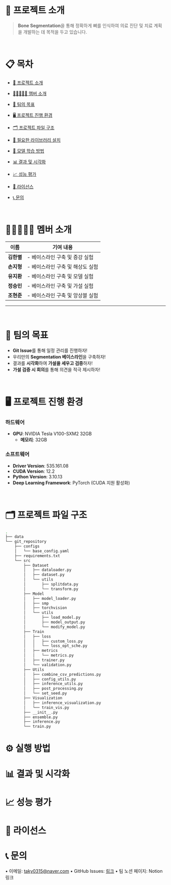 # 🚀 프로젝트 소개
> **Bone Segmentation**을 통해 정확하게 뼈를 인식하여 의료 진단 및 치료 계획을 개발하는 데 목적을 두고 있습니다.

<br>

# 📋 목차
- [🚀 프로젝트 소개](#-프로젝트-소개)

- [💁🏼‍♂️💁‍♀️ 멤버 소개](#-멤버-소개)
- [🎯 팀의 목표](#-팀의-목표)
- [🖥️ 프로젝트 진행 환경](#️-프로젝트-진행-환경)
- [🗂️ 프로젝트 파일 구조](#️-프로젝트-파일-구조)
- [🧰 필요한 라이브러리 설치](#-필요한-라이브러리-설치)
- [🚀 모델 학습 방법](#-모델-학습-방법)
- [📊 결과 및 시각화](#-결과-및-시각화)
- [📈 성능 평가](#-성능-평가)
- [📜 라이선스](#-라이선스)
- [📞 문의](#-문의)

<br>

# 💁🏼‍♂️💁‍♀️ 멤버 소개
| 이름       | 기여 내용 |
|------------|-----------|
| **김한별** | - 베이스라인 구축 및 증강 실험  |
| **손지형** | - 베이스라인 구축 및 해상도 실험 |
| **유지환** | - 베이스라인 구축 및 모델 실험  |
| **정승민** | - 베이스라인 구축 및 가설 실험  |
| **조현준** | - 베이스라인 구축 및 앙상블 실험  |

---

<br>

# 🎯 팀의 목표
- **Git Issue**를 통해 일정 관리를 진행하자!
- 우리만의 **Segmentation 베이스라인**을 구축하자!
- 결과를 **시각화**하여 **가설을 세우고 검증**하자!
- **가설 검증 시 회의**를 통해 의견을 적극 제시하자!

<br>

# 🖥️ 프로젝트 진행 환경

### 하드웨어
- **GPU**: NVIDIA Tesla V100-SXM2 32GB
  - **메모리**: 32GB

### 소프트웨어
- **Driver Version**: 535.161.08
- **CUDA Version**: 12.2
- **Python Version**: 3.10.13
- **Deep Learning Framework**: PyTorch (CUDA 지원 활성화)

<br>

# 🗂️ 프로젝트 파일 구조

```bash
.
├── data
└── git_repository
    ├── configs
    │   └── base_config.yaml
    ├── requirements.txt
    └── src
        ├── Dataset
        │   ├── dataloader.py
        │   ├── dataset.py
        │   └── utils
        │       ├── splitdata.py
        │       └── transform.py
        ├── Model
        │   ├── model_loader.py
        │   ├── smp
        │   ├── torchvision
        │   └── utils
        │       ├── load_model.py
        │       ├── model_output.py
        │       └── modify_model.py
        ├── Train
        │   ├── loss
        │   │   ├── custom_loss.py
        │   │   └── loss_opt_sche.py
        │   ├── metrics
        │   │   └── metrics.py
        │   ├── trainer.py
        │   └── validation.py
        ├── Utils
        │   ├── combine_csv_predictions.py
        │   ├── config_utils.py
        │   ├── inference_utils.py
        │   ├── post_processing.py
        │   └── set_seed.py
        ├── Visualization
        │   ├── inference_visualization.py
        │   └── train_vis.py
        ├── __init__.py
        ├── ensemble.py
        ├── inference.py
        └── train.py
```

# ⚙️ 실행 방법


# 📊 결과 및 시각화



# 📈 성능 평가



# 📜 라이선스

# 📞 문의
  •	이메일: taky0315@naver.com
	•	GitHub Issues: [링크](https://github.com/chungSungMin)
	•	팀 노션 페이지: Notion 링크

